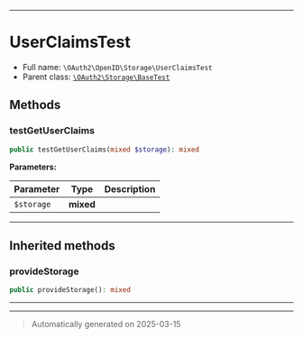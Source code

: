 ***

# UserClaimsTest





* Full name: `\OAuth2\OpenID\Storage\UserClaimsTest`
* Parent class: [`\OAuth2\Storage\BaseTest`](../../Storage/BaseTest.md)




## Methods


### testGetUserClaims



```php
public testGetUserClaims(mixed $storage): mixed
```








**Parameters:**

| Parameter | Type | Description |
|-----------|------|-------------|
| `$storage` | **mixed** |  |





***


## Inherited methods


### provideStorage



```php
public provideStorage(): mixed
```












***


***
> Automatically generated on 2025-03-15
